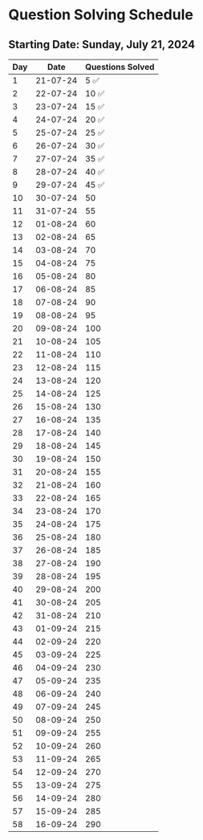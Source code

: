 # Question Solving Schedule

## Starting Date: Sunday, July 21, 2024

| Day | Date       | Questions Solved |
|-----|------------|------------------|
| 1   | 21-07-24   | 5 ✅            |
| 2   | 22-07-24   | 10 ✅           |
| 3   | 23-07-24   | 15 ✅           |
| 4   | 24-07-24   | 20 ✅           |
| 5   | 25-07-24   | 25  ✅          |
| 6   | 26-07-24   | 30  ✅          |
| 7   | 27-07-24   | 35  ✅          |
| 8   | 28-07-24   | 40  ✅           |
| 9   | 29-07-24   | 45  ✅           |
| 10  | 30-07-24   | 50               |
| 11  | 31-07-24   | 55               |
| 12  | 01-08-24   | 60               |
| 13  | 02-08-24   | 65               |
| 14  | 03-08-24   | 70               |
| 15  | 04-08-24   | 75               |
| 16  | 05-08-24   | 80               |
| 17  | 06-08-24   | 85               |
| 18  | 07-08-24   | 90               |
| 19  | 08-08-24   | 95               |
| 20  | 09-08-24   | 100              |
| 21  | 10-08-24   | 105              |
| 22  | 11-08-24   | 110              |
| 23  | 12-08-24   | 115              |
| 24  | 13-08-24   | 120              |
| 25  | 14-08-24   | 125              |
| 26  | 15-08-24   | 130              |
| 27  | 16-08-24   | 135              |
| 28  | 17-08-24   | 140              |
| 29  | 18-08-24   | 145              |
| 30  | 19-08-24   | 150              |
| 31  | 20-08-24   | 155              |
| 32  | 21-08-24   | 160              |
| 33  | 22-08-24   | 165              |
| 34  | 23-08-24   | 170              |
| 35  | 24-08-24   | 175              |
| 36  | 25-08-24   | 180              |
| 37  | 26-08-24   | 185              |
| 38  | 27-08-24   | 190              |
| 39  | 28-08-24   | 195              |
| 40  | 29-08-24   | 200              |
| 41  | 30-08-24   | 205              |
| 42  | 31-08-24   | 210              |
| 43  | 01-09-24   | 215              |
| 44  | 02-09-24   | 220              |
| 45  | 03-09-24   | 225              |
| 46  | 04-09-24   | 230              |
| 47  | 05-09-24   | 235              |
| 48  | 06-09-24   | 240              |
| 49  | 07-09-24   | 245              |
| 50  | 08-09-24   | 250              |
| 51  | 09-09-24   | 255              |
| 52  | 10-09-24   | 260              |
| 53  | 11-09-24   | 265              |
| 54  | 12-09-24   | 270              |
| 55  | 13-09-24   | 275              |
| 56  | 14-09-24   | 280              |
| 57  | 15-09-24   | 285              |
| 58  | 16-09-24   | 290              |
